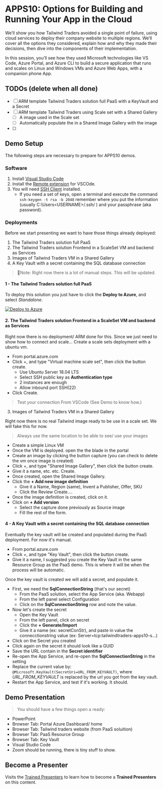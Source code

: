 # APPS10: Options for Building and Running Your App in the Cloud

We’ll show you how Tailwind Traders avoided a single point of failure, using cloud services to deploy their company website to multiple regions. We’ll cover all the options they considered, explain how and why they made their decisions, then dive into the components of their implementation.  

In this session, you’ll see how they used Microsoft technologies like VS Code, Azure Portal, and Azure CLI to build a secure application that runs and scales on Linux and Windows VMs and Azure Web Apps, with a companion phone App.

## TODOs (delete when all done)

- [ ] ARM template Tailwind Traders solution full PaaS with a KeyVault and a Secret
- [ ] ARM template Tailwind Traders using Scale set with a Shared Gallery
    - [ ] A image used in the Scale set
    - [ ] Automatically populate the in a Shared Image Gallery with the image
- [ ]


## Demo Setup

The following steps are necessary to prepare for APPS10 demos.

### Software

1. Install [Visual Studio Code](https://code.visualstudio.com/) 
1. Install the [Remote extension](https://marketplace.visualstudio.com/items?itemName=ms-vscode-remote.vscode-remote-extensionpack) for VSCOde. 
1. You will need [SSH Client](https://docs.microsoft.com/en-us/windows-server/administration/openssh/openssh_install_firstuse) installed. 
    * If you need a set of keys, open a terminal and execute the command `ssh-keygen -t rsa -b 2048` remember where you put the information (usually C:\Users\<USERNAME>/.ssh/ ) and your passphrase (aka password). 

### Deployments

Before we start presenting we want to have those things already deployed:

1. The Tailwind Traders solution full PaaS
2. The Tailwind Traders solution Frontend in a ScaleSet VM and backend as Services
3. Images of Tailwind Traders VM in a Shared Gallery
4. A Key Vault with a secret containing the SQL database connection

> 🚩Note: Right now there is a lot of manual steps. This will be updated. 

#### 1 - The Tailwind Traders solution full PaaS

To deploy this solution you just have to click the **Deploy to Azure**, and select *Standalone*.

[![Deploy to Azure](https://azuredeploy.net/deploybutton.svg)](https://deploy.azure.com/?repository=https://github.com/Microsoft/TailwindTraders-Website/tree/master)

<!--
- Deploy Full PaaS version (with Key vault)
    > Inspired from : https://gist.github.com/anthonychu/9ab34d2991fb5c1c0c29faeebbe43a51#file-tailwind-deployments-md

    <a href="https://portal.azure.com/#create/Microsoft.Template/uri/https%3A%2F%2Fraw.githubusercontent.com%2Fmicrosoft%2Fignite-learning-paths%2Fmaster%2Fapps%2Fapps10%2Fdeployment%2Fazure-deploy-paas.json?WT.mc_id=ignite-github-frbouche" target="_blank"><img src="https://azuredeploy.net/deploybutton.png"/></a>
-->

#### 2. The Tailwind Traders solution Frontend in a ScaleSet VM and backend as Services

Right now there is no deployment/ ARM done for this. Since we just need to show how to connect and scale... Create a scale sets deployment with a ubuntu vm.

- From portal.azure.com
- Click +, and type "Virtual machine scale set", then click the button create.
    * Use Ubuntu Server 18.04 LTS
    * Select SSH public key as **Authentication type**
    * 2 instances are enough
    * Allow inbound port SSH(22)
- Click Create.

> Test your connection From VSCode (See Demo to know how.)

<!--
- Deploy VM scale sets version 
    > Inspired from : the VM version here https://github.com/neilpeterson/tailwind-reference-deployment

    <a href="https://portal.azure.com/#create/Microsoft.Template/uri/https%3A%2F%2Fraw.githubusercontent.com%2Fmicrosoft%2Fignite-learning-paths%2Fmaster%2Fapps%2Fapps10%2Fdeployment%2Fazure-deploy-paas.json?WT.mc_id=ignite-github-frbouche" target="_blank"><img src="https://azuredeploy.net/deploybutton.png"/></a>

-->

3. Images of Tailwind Traders VM in a Shared Gallery

Right now there is no real Tailwind image ready to be use in a scale set. We will fake this for now.

> Always use the same location to be able to see/ use your images

- Create a simple Linux VM
- Once the VM is deployed. open the the blade in the portal
- Create an image by clicking the button capture (you can check to delete the vm once image is created)
- Click +, and type "Shared Image Gallery", then click the button create.
- Give it a name, etc. etc. Create.
- Once created, open the Shared Image Gallery.
- Click the **+ Add new image definition**
    * Give it a Name, Region (same), Invent a Publisher, Offer, SKU
    * Click the Review Create....
- Once the image definition is created, click on it.
- Click on **+ Add version**
    * Select the capture done previously as Source image 
    * Fill the rest of the form.

#### 4 - A Key Vault with a secret containing the SQL database connection

Eventually the key vault will be created and populated during the PaaS deployment. For now it's manual.

- From portal.azure.com
- Click +, and type "Key Vault", then click the button create.
- Give it a name, I suggested you create the Key Vault in the same Resource Group as the PaaS demo. This is where it will be when the process will be automatic.

Once the key vault is created we will add a secret, and populate it.
- First, we need the **SqlConnectionString** (that's our secret)
    * From the PaaS solution, select the App Service (aka. Webapp) 
    * From the left panel select Configuration
    * Click on the **SqlConnectionString** row and note the value.
- Now let's create the secret
    * Open the Key Vault
    * From the left panel, click on secret
    * Click the **+ Generate/Import**
    * Give it a name (ex: secretConStr), and paste in value the connecctionstring value (ex: Server=tcp:tailwindtraders-apps10-s...)
- Click on the Secret you created
- Click again on the secret it should look like a GUID
- Save the URL contain in the **Secret identifier**
- Re-open the App Service, and re-open the **SqlConnectionString** in the setting
- Replace the current value by: `@Microsoft.KeyVault(SecretUri=URL_FROM_KEYVAULT)`, where *URL_FROM_KEYVAULT* is replaced by the url you got from the key vault.
- Restart the App Service, and test if it's working. It should.  

## Demo Presentation

> You should have a few things open a ready:

- PowerPoint
- Browser Tab: Portal Azure Dashboard/ home
- Browser Tab: Tailwind traders website (from PaaS soluition)
- Browser Tab: PaaS Resource Group
- Browser Tab: Key Vault
- Visual Studio Code
- Zoom should be running, there is tiny stuff to show.


## Become a Presenter

Visits the [Trained Presenters](https://github.com/microsoft/ignite-learning-paths-training/tree/master/apps/apps10) to learn how to become a  **Trained Presenters** on this content.